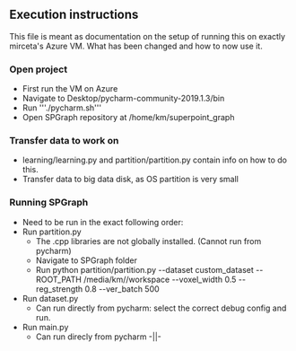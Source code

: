 ## Execution instructions

This file is meant as documentation on the setup of running this on exactly
mirceta's Azure VM. What has been changed and how to now use it.


### Open project

- First run the VM on Azure
- Navigate to Desktop/pycharm-community-2019.1.3/bin
- Run '''./pycharm.sh'''
- Open SPGraph repository at /home/km/superpoint_graph

### Transfer data to work on

- learning/learning.py and partition/partition.py contain info on how to do this.
- Transfer data to big data disk, as OS partition is very small

### Running SPGraph

- Need to be run in the exact following order:
- Run partition.py
  - The .cpp libraries are not globally installed. (Cannot run from pycharm)
  - Navigate to SPGraph folder
  - Run python partition/partition.py --dataset custom_dataset --ROOT_PATH /media/km/<GUID>/workspace --voxel_width 0.5 --reg_strength 0.8 --ver_batch 500
- Run dataset.py
  - Can run directly from pycharm: select the correct debug config and run.
- Run main.py
  - Can run direcly from pycharm -||-
